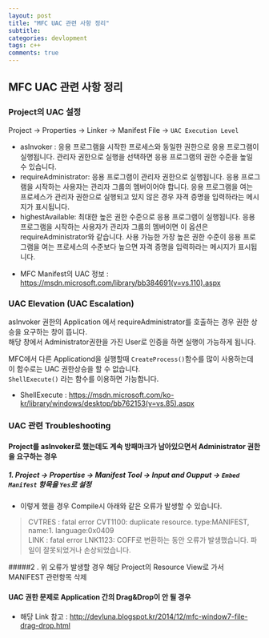 ```yaml
---
layout: post
title: "MFC UAC 관련 사항 정리"
subtitle:  
categories: devlopment
tags: c++
comments: true
---
```


## MFC UAC 관련 사항 정리

### Project의 UAC 설정

Project -> Properties -> Linker -> Manifest File -> `UAC Execution Level`

- asInvoker : 응용 프로그램을 시작한 프로세스와 동일한 권한으로 응용 프로그램이 실행됩니다. 관리자 권한으로 실행을 선택하면 응용 프로그램의 권한 수준을 높일 수 있습니다.
- requireAdministrator: 응용 프로그램이 관리자 권한으로 실행됩니다. 응용 프로그램을 시작하는 사용자는 관리자 그룹의 멤버이어야 합니다. 응용 프로그램을 여는 프로세스가 관리자 권한으로 실행되고 있지 않은 경우 자격 증명을 입력하라는 메시지가 표시됩니다.
- highestAvailable: 최대한 높은 권한 수준으로 응용 프로그램이 실행됩니다. 응용 프로그램을 시작하는 사용자가 관리자 그룹의 멤버이면 이 옵션은 requireAdministrator와 같습니다. 사용 가능한 가장 높은 권한 수준이 응용 프로그램을 여는 프로세스의 수준보다 높으면 자격 증명을 입력하라는 메시지가 표시됩니다.
 
* MFC Manifest의 UAC 정보 : <https://msdn.microsoft.com/library/bb384691(v=vs.110).aspx>

### UAC Elevation (UAC Escalation)

asInvoker 권한의 Application 에서 requireAdministrator를 호출하는 경우 권한 상승을 요구하는 창이 뜹니다.  
해당 창에서 Administrator권한을 가진 User로 인증을 하면 실행이 가능하게 됩니다.

MFC에서 다른 Applicationd을 실행할때 `CreateProcess()`함수를 많이 사용하는데 이 함수로는 UAC 권한상승을 할 수 없습니다.  
`ShellExecute()` 라는 함수를 이용하면 가능합니다.

* ShellExecute : <https://msdn.microsoft.com/ko-kr/library/windows/desktop/bb762153(v=vs.85).aspx>

### UAC 관련 Troubleshooting

#### Project를 asInvoker로 했는데도 계속 방패마크가 남아있으면서 Administrator 권한을 요구하는 경우

##### 1. Project -> Propertise -> Manifest Tool -> Input and Oupput -> `Embed Manifest` 항목을 `Yes`로 설정
  - 이렇게 했을 경우 Compile시 아래와 같은 오류가 발생할 수 있습니다.

>CVTRES : fatal error CVT1100: duplicate resource.  type:MANIFEST, name:1. language:0x0409  
LINK : fatal error LNK1123: COFF로 변환하는 동안 오류가 발생했습니다. 파일이 잘못되었거나 손상되었습니다.  

#####2 . 위 오류가 발생할 경우 해당 Project의 Resource View로 가서 MANIFEST 관련항목 삭제

#### UAC 권한 문제로 Application 간의 Drag&Drop이 안 될 경우

* 해당 Link 참고 : <http://devluna.blogspot.kr/2014/12/mfc-window7-file-drag-drop.html>

